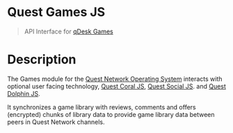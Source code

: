 # Quest Games JS
> API Interface for [qDesk Games](qd-games-ts) 

# Description

The Games module for the [Quest Network Operating System](quest-os-js) interacts with optional user facing technology, [Quest Coral JS](quest-coral-js), [Quest Social JS](quest-social-js).  and [Quest Dolphin JS](quest-dolphin-js). 

It synchronizes a game library with reviews, comments and offers (encrypted) chunks of library data to provide game library data between peers in Quest Network channels. 
